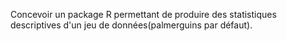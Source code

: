 Concevoir un package R permettant de produire des statistiques descriptives d'un jeu de données(palmerguins par défaut).
